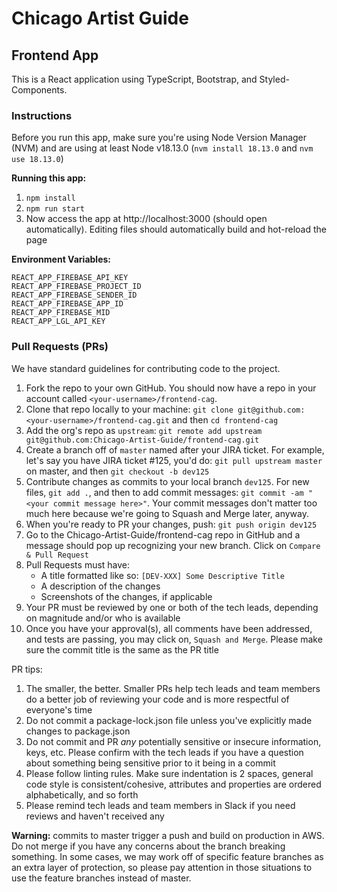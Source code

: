 # Chicago Artist Guide
## Frontend App

This is a React application using TypeScript, Bootstrap, and Styled-Components.

### Instructions

Before you run this app, make sure you're using Node Version Manager (NVM) and are using at least Node v18.13.0 (`nvm install 18.13.0` and `nvm use 18.13.0`)

**Running this app:**
1. `npm install`
2. `npm run start`
3. Now access the app at http://localhost:3000 (should open automatically). Editing files should automatically build and hot-reload the page

**Environment Variables:**

```
REACT_APP_FIREBASE_API_KEY
REACT_APP_FIREBASE_PROJECT_ID
REACT_APP_FIREBASE_SENDER_ID
REACT_APP_FIREBASE_APP_ID
REACT_APP_FIREBASE_MID
REACT_APP_LGL_API_KEY
```

### Pull Requests (PRs)

We have standard guidelines for contributing code to the project. 

1. Fork the repo to your own GitHub. You should now have a repo in your account called `<your-username>/frontend-cag`.
2. Clone that repo locally to your machine: `git clone git@github.com:<your-username>/frontend-cag.git` and then `cd frontend-cag`
3. Add the org's repo as `upstream`: `git remote add upstream git@github.com:Chicago-Artist-Guide/frontend-cag.git`
4. Create a branch off of `master` named after your JIRA ticket. For example, let's say you have JIRA ticket #125, you'd do: `git pull upstream master` on master, and then `git checkout -b dev125`
5. Contribute changes as commits to your local branch `dev125`. For new files, `git add .`, and then to add commit messages: `git commit -am "<your commit message here>"`. Your commit messages don't matter too much here because we're going to Squash and Merge later, anyway. 
6. When you're ready to PR your changes, push: `git push origin dev125`
6. Go to the Chicago-Artist-Guide/frontend-cag repo in GitHub and a message should pop up recognizing your new branch. Click on `Compare & Pull Request`
7. Pull Requests must have:
	- A title formatted like so: `[DEV-XXX] Some Descriptive Title`
	- A description of the changes
	- Screenshots of the changes, if applicable
8. Your PR must be reviewed by one or both of the tech leads, depending on magnitude and/or who is available
9. Once you have your approval(s), all comments have been addressed, and tests are passing, you may click on, `Squash and Merge`. Please make sure the commit title is the same as the PR title

PR tips:
1. The smaller, the better. Smaller PRs help tech leads and team members do a better job of reviewing your code and is more respectful of everyone's time
2. Do not commit a package-lock.json file unless you've explicitly made changes to package.json
3. Do not commit and PR _any_ potentially sensitive or insecure information, keys, etc. Please confirm with the tech leads if you have a question about something being sensitive prior to it being in a commit
4. Please follow linting rules. Make sure indentation is 2 spaces, general code style is consistent/cohesive, attributes and properties are ordered alphabetically, and so forth
5. Please remind tech leads and team members in Slack if you need reviews and haven't received any

**Warning:** commits to master trigger a push and build on production in AWS. Do not merge if you have any concerns about the branch breaking something. In some cases, we may work off of specific feature branches as an extra layer of protection, so please pay attention in those situations to use the feature branches instead of master.

